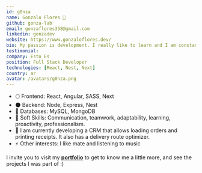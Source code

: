```yaml
---
id: g0nza 
name: Gonzalo Flores 🚀
github: gonza-lab
email: gonzaflores358@gmail.com
linkedin: gonzadev
website: https://www.gonzaloflores.dev/
bio: My passion is development. I really like to learn and I am constantly learning to improve day by day. I am a person who likes challenges, I consider that it is something that makes us overcome a lot. I also like to be involved in the community and help other people achieve their goals. 
testimonial: 
company: Esto Es
position: Full Stack Developer 
technologies: [React, Nest, Next]
country: ar
avatar: /avatars/g0nza.png
---
```


- 🌕 Frontend: React, Angular, SASS, Next
- 🌑 Backend: Node, Express, Nest
- 💾 Databases: MySQL, MongoDB
- 🤝 Soft Skills: Communication, teamwork, adaptability, learning, proactivity, professionalism.
- 📡 I am currently developing a CRM that allows loading orders and printing receipts. It also has a delivery route optimizer.
- ⚡ Other interests: I like mate and listening to music

I invite you to visit my **[portfolio](https://www.gonzaloflores.dev/)** to get to know me a little more, and see the projects I was part of :)
